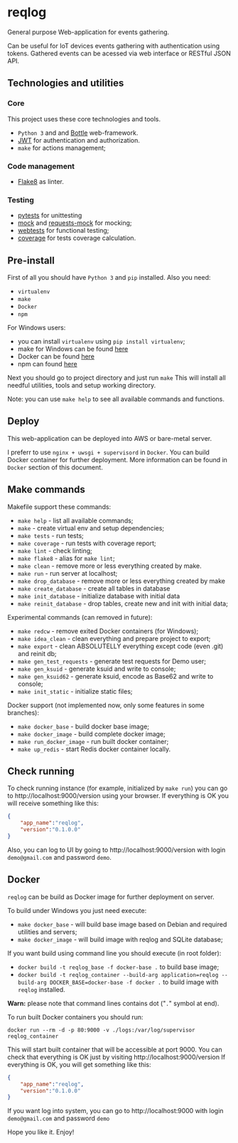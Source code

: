 # reqlog

General purpose Web-application for events gathering.

Can be useful for IoT devices events gathering with authentication using tokens. Gathered events can be acessed via web interface or RESTful JSON API.

## Technologies and utilities

### Core

This project uses these core technologies and tools.

* `Python 3` and and [Bottle](https://bottlepy.org/docs/dev/) web-framework.
* [JWT](https://jwt.io/) for authentication and authorization.
* `make` for actions management;

### Code management
* [Flake8](http://flake8.pycqa.org/en/latest/) as linter.

### Testing

* [pytests](https://docs.pytest.org/en/latest/) for unittesting 
* [mock](https://pypi.python.org/pypi/mock) and [requests-mock](https://pypi.python.org/pypi/requests-mock) for mocking;
* [webtests](https://pypi.python.org/pypi/WebTest) for functional testing;
* [coverage](https://coverage.readthedocs.io/en/) for tests coverage calculation.


## Pre-install

First of all you should have `Python 3` and `pip` installed. Also you need:

* `virtualenv`
* `make`
* `Docker`
* `npm`

For Windows users:

* you can install `virtualenv` using `pip install virtualenv`;
* make for Windows can be found [here](http://gnuwin32.sourceforge.net/packages/make.htm)
* Docker can be found [here](https://www.docker.com/docker-windows)
* npm can found [here](https://www.npmjs.com/package/npm)

Next you should go to project directory and just run `make` This will install all needful utilities, tools and setup working directory.

Note: you can use `make help` to see all available commands and functions.

## Deploy

This web-application can be deployed into AWS or bare-metal server.

I preferr to use `nginx + uwsgi + supervisord` in `Docker`. You can build Docker container for further deployment. More information can be found in `Docker` section of this document.

## Make commands

Makefile support these commands:

* `make help` - list all available commands;
* `make` - create virtual env and setup dependencies;
* `make tests` - run tests;
* `make coverage` - run tests with coverage report;
* `make lint` - check linting;
* `make flake8` - alias for `make lint`;
* `make clean` - remove more or less everything created by make.
* `make run` - run server at localhost;
* `make drop_database` - remove more or less everything created by make
* `make create_database` - create all tables in database
* `make init_database` - initialize database with initial data
* `make reinit_database` - drop tables, create new and init with initial data;

Experimental commands (can removed in future):

* `make redcw` - remove exited Docker containers (for Windows);
* `make idea_clean` - clean everything and prepare project to export;
* `make export` - clean ABSOLUTELLY everything except code (even .git) and reinit db;
* `make gen_test_requests` - generate test requests for Demo user;
* `make gen_ksuid` - generate ksuid and write to console;
* `make gen_ksuid62` - generate ksuid, encode as Base62 and write to console;
* `make init_static` - initialize static files;

Docker support (not implemented now, only some features in some branches):

* `make docker_base` - build docker base image;
* `make docker_image` - build complete docker image;
* `make run_docker_image` - run built docker container;
* `make up_redis` - start Redis docker container locally.


## Check running

To check running instance (for example, initialized by `make run`) you can go to http://localhost:9000/version using your browser. If everything is OK you will receive something like this:

```JSON
{
    "app_name":"reqlog",
    "version":"0.1.0.0"
}
```

Also, you can log to UI by going to http://localhost:9000/version with login `demo@gmail.com` and password `demo`.


## Docker

`reqlog` can be build as Docker image for further deployment on server. 

To build under Windows you just need execute:

* `make docker_base` - will build base image based on Debian and required utilities and servers;
* `make docker_image` - will build image with reqlog and SQLite database;


If you want build using command line you should execute (in root folder):

* `docker build -t reqlog_base -f docker-base .` to build base image;
* `docker build -t reqlog_container --build-arg application=reqlog --build-arg DOCKER_BASE=docker-base -f docker .`  to build image with `reqlog` installed.

**Warn:** please note that command lines contains dot ("`.`" symbol at end).

To run built Docker containers you should run:

`docker run --rm -d -p 80:9000 -v ./logs:/var/log/supervisor reqlog_container`

This will start built container that will be accessible at port 9000. You can check that everything is OK just by visiting http://localhost:9000/version If everything is OK, you will get something like this:

```json
{
    "app_name":"reqlog",
    "version":"0.1.0.0"
}
```

If you want log into system, you can go to http://localhost:9000 with login `demo@gmail.com` and password `demo`

Hope you like it. Enjoy!